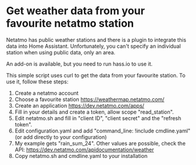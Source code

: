 # Get weather data from your favourite netatmo station

Netatmo has public weather stations and there is a plugin to integrate this data into Home Assistant. Unfortunately, you can't specify an individual station when using public data, only an area.

An add-on is available, but you need to run hass.io to use it.

This simple script uses curl to get the data from your favourite station. To use it, follow these steps:

1) Create a netatmo account
2) Choose a favourite station https://weathermap.netatmo.com/
3) Create an application https://dev.netatmo.com/apps/
4) Fill in your details and create a token, allow scope "read_station".
5) Edit netatmo.sh and fill in "client ID", "client secret" and the "refresh token".
6) Edit configuration.yaml and add "command_line: !include cmdline.yaml" (or add directly to your configuration)
7) My example gets "rain_sum_24". Other values are possible, check the API: https://dev.netatmo.com/apidocumentation/weather
8) Copy netatmo.sh and cmdline.yaml to your installation
